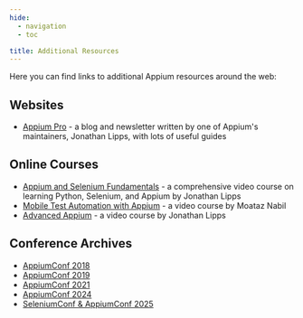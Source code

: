 ```yaml
---
hide:
  - navigation
  - toc

title: Additional Resources
---
```


Here you can find links to additional Appium resources around the web:

## Websites

- [Appium Pro](https://appiumpro.com) - a blog and newsletter written by one of Appium's
  maintainers, Jonathan Lipps, with lots of useful guides

## Online Courses

- [Appium and Selenium Fundamentals](https://ui.headspin.io/university/learn/appium-selenium-fundamentals-2020) - a comprehensive video course on learning Python, Selenium, and Appium by Jonathan Lipps
- [Mobile Test Automation with Appium](https://testautomationu.applitools.com/appium-java-tutorial/) - a video course by Moataz Nabil
- [Advanced Appium](https://www.linkedin.com/learning/advanced-appium) - a video course by Jonathan Lipps

## Conference Archives

- [AppiumConf 2018](https://www.youtube.com/playlist?list=PLhr2WKNPXcZOmOf1k2aqkbMZwnZb2pSZL)
- [AppiumConf 2019](https://www.youtube.com/playlist?list=PL9Z-JgiTsOYSfJh9YKI9Stj3FMwHERw6w)
- [AppiumConf 2021](https://www.youtube.com/playlist?list=PL9Z-JgiTsOYRCcJhDfmKAah9XmAp2b903)
- [AppiumConf 2024](https://www.youtube.com/playlist?list=PL9Z-JgiTsOYQaU5i5LJtAWlh5WVZPi3If)
- [SeleniumConf & AppiumConf 2025](https://www.youtube.com/playlist?list=PLRdSclUtJDYV2R92TLbmwxws6clruuTjH)
